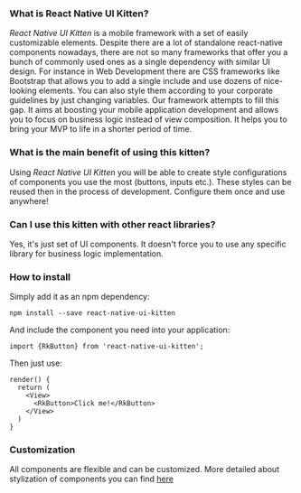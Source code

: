 ### What is React Native UI Kitten?

*React Native UI Kitten* is a mobile framework with a set of easily customizable elements.
Despite there are a lot of standalone react-native components nowadays, there are not so many frameworks that offer you
a bunch of commonly used ones as a single dependency with similar UI design. For instance in Web Development there are
CSS frameworks like Bootstrap that allows you to add a single include and use dozens of nice-looking elements.
You can also style them according to your corporate guidelines by just changing variables.
Our framework attempts to fill this gap.
It aims at boosting your mobile application development and allows you to focus on business logic instead of view composition.
It helps you to bring your MVP to life in a shorter period of time.

### What is the main benefit of using this kitten?

Using *React Native UI Kitten* you will be able to create style configurations of components you use the most (buttons, inputs etc.).
These styles can be reused then in the process of development. Configure them once and use anywhere!

### Can I use this kitten with other react libraries?

Yes, it's just set of UI components. It doesn't force you to use any specific library for business logic implementation.

### How to install

Simply add it as an npm dependency:

```
npm install --save react-native-ui-kitten
```

And include the component you need into your application:
```
import {RkButton} from 'react-native-ui-kitten';
```

Then just use:

```
render() {
  return (
    <View>
      <RkButton>Click me!</RkButton>
    </View>
  )
}
```

### Customization
All components are flexible and can be customized.
More detailed about stylization of components you can find [here](#/docs/quick-start/customization)

